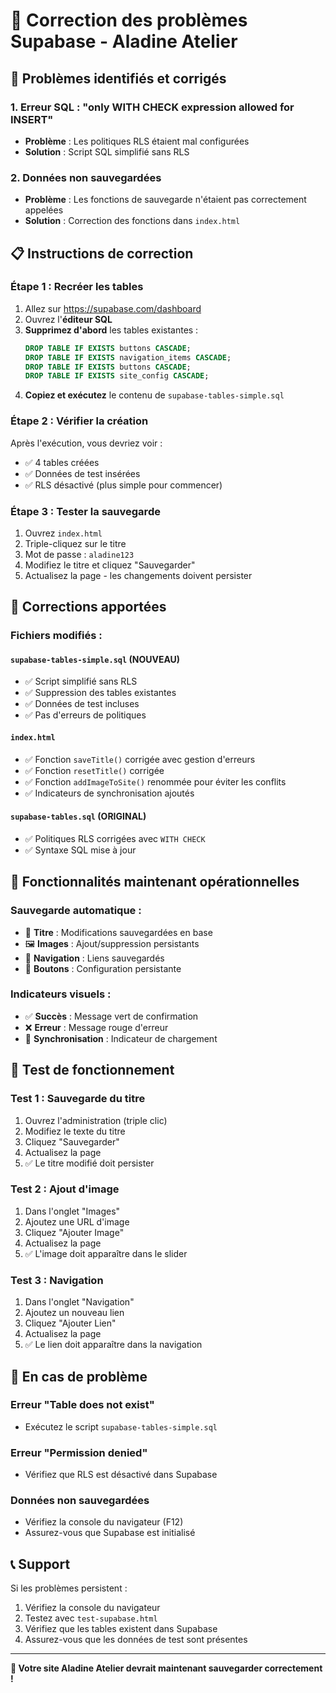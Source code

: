 # 🔧 Correction des problèmes Supabase - Aladine Atelier

## 🚨 Problèmes identifiés et corrigés

### **1. Erreur SQL : "only WITH CHECK expression allowed for INSERT"**
- **Problème** : Les politiques RLS étaient mal configurées
- **Solution** : Script SQL simplifié sans RLS

### **2. Données non sauvegardées**
- **Problème** : Les fonctions de sauvegarde n'étaient pas correctement appelées
- **Solution** : Correction des fonctions dans `index.html`

## 📋 Instructions de correction

### **Étape 1 : Recréer les tables**

1. Allez sur https://supabase.com/dashboard
2. Ouvrez l'**éditeur SQL**
3. **Supprimez d'abord** les tables existantes :
   ```sql
   DROP TABLE IF EXISTS buttons CASCADE;
   DROP TABLE IF EXISTS navigation_items CASCADE;
   DROP TABLE IF EXISTS buttons CASCADE;
   DROP TABLE IF EXISTS site_config CASCADE;
   ```
4. **Copiez et exécutez** le contenu de `supabase-tables-simple.sql`

### **Étape 2 : Vérifier la création**

Après l'exécution, vous devriez voir :
- ✅ 4 tables créées
- ✅ Données de test insérées
- ✅ RLS désactivé (plus simple pour commencer)

### **Étape 3 : Tester la sauvegarde**

1. Ouvrez `index.html`
2. Triple-cliquez sur le titre
3. Mot de passe : `aladine123`
4. Modifiez le titre et cliquez "Sauvegarder"
5. Actualisez la page - les changements doivent persister

## 🔧 Corrections apportées

### **Fichiers modifiés :**

#### `supabase-tables-simple.sql` (NOUVEAU)
- ✅ Script simplifié sans RLS
- ✅ Suppression des tables existantes
- ✅ Données de test incluses
- ✅ Pas d'erreurs de politiques

#### `index.html`
- ✅ Fonction `saveTitle()` corrigée avec gestion d'erreurs
- ✅ Fonction `resetTitle()` corrigée
- ✅ Fonction `addImageToSite()` renommée pour éviter les conflits
- ✅ Indicateurs de synchronisation ajoutés

#### `supabase-tables.sql` (ORIGINAL)
- ✅ Politiques RLS corrigées avec `WITH CHECK`
- ✅ Syntaxe SQL mise à jour

## 🎯 Fonctionnalités maintenant opérationnelles

### **Sauvegarde automatique :**
- 🎨 **Titre** : Modifications sauvegardées en base
- 🖼️ **Images** : Ajout/suppression persistants
- 🧭 **Navigation** : Liens sauvegardés
- 🔘 **Boutons** : Configuration persistante

### **Indicateurs visuels :**
- ✅ **Succès** : Message vert de confirmation
- ❌ **Erreur** : Message rouge d'erreur
- 🔄 **Synchronisation** : Indicateur de chargement

## 🧪 Test de fonctionnement

### **Test 1 : Sauvegarde du titre**
1. Ouvrez l'administration (triple clic)
2. Modifiez le texte du titre
3. Cliquez "Sauvegarder"
4. Actualisez la page
5. ✅ Le titre modifié doit persister

### **Test 2 : Ajout d'image**
1. Dans l'onglet "Images"
2. Ajoutez une URL d'image
3. Cliquez "Ajouter Image"
4. Actualisez la page
5. ✅ L'image doit apparaître dans le slider

### **Test 3 : Navigation**
1. Dans l'onglet "Navigation"
2. Ajoutez un nouveau lien
3. Cliquez "Ajouter Lien"
4. Actualisez la page
5. ✅ Le lien doit apparaître dans la navigation

## 🚨 En cas de problème

### **Erreur "Table does not exist"**
- Exécutez le script `supabase-tables-simple.sql`

### **Erreur "Permission denied"**
- Vérifiez que RLS est désactivé dans Supabase

### **Données non sauvegardées**
- Vérifiez la console du navigateur (F12)
- Assurez-vous que Supabase est initialisé

## 📞 Support

Si les problèmes persistent :
1. Vérifiez la console du navigateur
2. Testez avec `test-supabase.html`
3. Vérifiez que les tables existent dans Supabase
4. Assurez-vous que les données de test sont présentes

---

**🎉 Votre site Aladine Atelier devrait maintenant sauvegarder correctement !**
